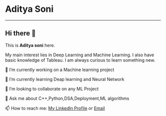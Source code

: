 # Aditya Soni
***



## Hi there 👋
This is **Aditya soni** here.

My main interest lies in Deep Learning and Machine Learning. I also have basic knowledge of Tableau. I am always curious to learn something new.

🔭 I’m currently working on a Machine learning project

🌱 I’m currently learning Deap learning and Neural Network

👯 I’m looking to collaborate on any ML Project

💬 Ask me about C++,Python,DSA,Deployment,ML algorithms

📫 How to reach me: [My Linkedln Profile](https://www.linkedin.com/in/aditya-soni-66506117a/) or [Email](soniaditya2000.03@gmil.com)


<!--
**Aditya-171/Aditya-171** is a ✨ _special_ ✨ repository because its `README.md` (this file) appears on your GitHub profile.

Here are some ideas to get you started:

- 🔭 I’m currently working on a MAchine learning project ...
- 🌱 I’m currently learning Deap learning and Neural Network...
- 👯 I’m looking to collaborate on any ML Project...
- 💬 Ask me about C++,Python,Deployment,ML algorithms...
- 📫 How to reach me: [My Linkedln Profile](https://www.linkedin.com/in/aditya-soni-66506117a/) or contact me directly on this mail soniaditya2000.03@gmil.com


- 😄 Pronouns: ...
- ⚡ Fun fact: ...
-->
